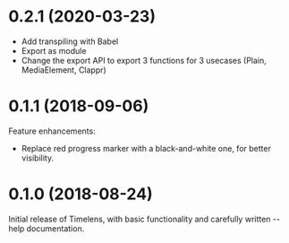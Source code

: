 # 0.2.1 (2020-03-23)

- Add transpiling with Babel
- Export as module
- Change the export API to export 3 functions for 3 usecases (Plain, MediaElement, Clappr)

# 0.1.1 (2018-09-06)

Feature enhancements:

- Replace red progress marker with a black-and-white one, for better visibility.

# 0.1.0 (2018-08-24)

Initial release of Timelens, with basic functionality and carefully written --help documentation.
